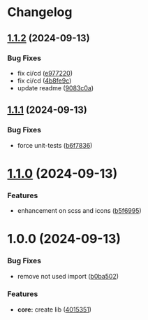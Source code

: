 # Changelog

## [1.1.2](https://github.com/mfe-pro/highlighter/compare/v1.1.1...v1.1.2) (2024-09-13)


### Bug Fixes

* fix ci/cd ([e977220](https://github.com/mfe-pro/highlighter/commit/e977220082f95ffb1e2026f80df71f8365f55673))
* fix ci/cd ([4b8fe9c](https://github.com/mfe-pro/highlighter/commit/4b8fe9c296ed3e42a05acd6d6a5417fb4f654c39))
* update readme ([9083c0a](https://github.com/mfe-pro/highlighter/commit/9083c0a6754173e068e4c9cc73203a571e38a3eb))

## [1.1.1](https://github.com/mfe-pro/highlighter/compare/v1.1.0...v1.1.1) (2024-09-13)


### Bug Fixes

* force unit-tests ([b6f7836](https://github.com/mfe-pro/highlighter/commit/b6f7836996938fd84b28e363e28c038e9bad3a8f))

# [1.1.0](https://github.com/mfe-pro/highlighter/compare/v1.0.0...v1.1.0) (2024-09-13)


### Features

* enhancement on scss and icons ([b5f6995](https://github.com/mfe-pro/highlighter/commit/b5f69951cfd22bc2aa56341693069ae429735fa5))

# 1.0.0 (2024-09-13)


### Bug Fixes

* remove not used import ([b0ba502](https://github.com/mfe-pro/highlighter/commit/b0ba502fa2e5901a235e82070c5451260d281813))


### Features

* **core:** create lib ([4015351](https://github.com/mfe-pro/highlighter/commit/40153510a81ef6a00e31a90742ad759eba191cc4))
